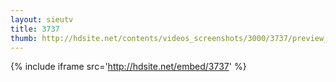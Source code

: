 ```yaml
---
layout: sieutv
title: 3737
thumb: http://hdsite.net/contents/videos_screenshots/3000/3737/preview_360p.mp4.jpg
---
```

{% include iframe src='http://hdsite.net/embed/3737' %}
 
